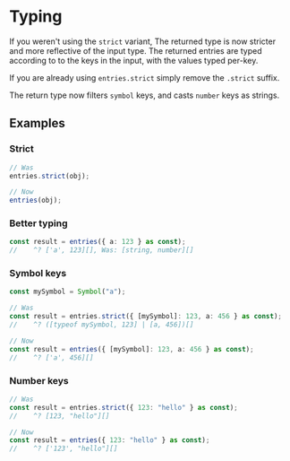 # Typing

If you weren't using the `strict` variant, The returned type is now stricter and
more reflective of the input type. The returned entries are typed according to
to the keys in the input, with the values typed per-key.

If you are already using `entries.strict` simply remove the `.strict` suffix.

The return type now filters `symbol` keys, and casts `number` keys as strings.

## Examples

### Strict

```ts
// Was
entries.strict(obj);

// Now
entries(obj);
```

### Better typing

```ts
const result = entries({ a: 123 } as const);
//    ^? ['a', 123][], Was: [string, number][]
```

### Symbol keys

```ts
const mySymbol = Symbol("a");

// Was
const result = entries.strict({ [mySymbol]: 123, a: 456 } as const);
//    ^? ([typeof mySymbol, 123] | [a, 456])[]

// Now
const result = entries({ [mySymbol]: 123, a: 456 } as const);
//    ^? ['a', 456][]
```

### Number keys

```ts
// Was
const result = entries.strict({ 123: "hello" } as const);
//    ^? [123, "hello"][]

// Now
const result = entries({ 123: "hello" } as const);
//    ^? ['123', "hello"][]
```
